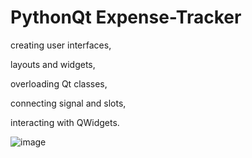 # PythonQt Expense-Tracker

creating user interfaces,

layouts and widgets,

overloading Qt classes,

connecting signal and slots,

interacting with QWidgets.

![image](https://github.com/OlgaUsovich/pyQtTest/assets/76629918/fdf89518-2e46-422b-bebe-292ecd982612)
